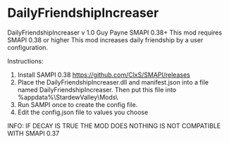 # DailyFriendshipIncreaser
DailyFriendshipIncreaser v 1.0
Guy Payne
SMAPI 0.38+
This mod requires SMAPI 0.38 or higher
This mod increases daily friendship by a user configuration.

Instructions:
1. Install SAMPI 0.38 https://github.com/ClxS/SMAPI/releases
2. Place the DailyFriendshipIncreaser.dll and manifest.json into a file named DailyFriendshipIncreaser. Then put this file into %appdata%\StardewValley\Mods\
3. Run SAMPI once to create the config file.
4. Edit the config.json file to values you choose

INFO: 
IF DECAY IS TRUE THE MOD DOES NOTHING
IS NOT COMPATIBLE WITH SMAPI 0.37


